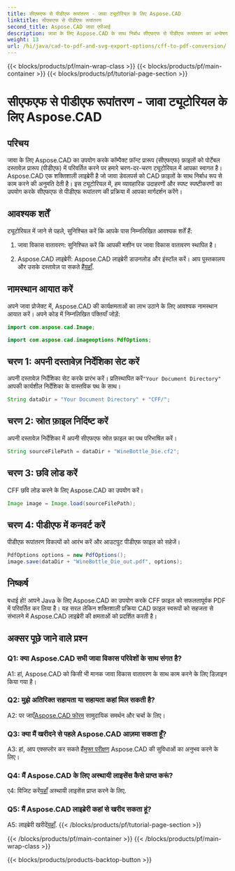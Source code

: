```yaml
---
title: सीएफएफ से पीडीएफ रूपांतरण - जावा ट्यूटोरियल के लिए Aspose.CAD
linktitle: सीएफएफ से पीडीएफ रूपांतरण
second_title: Aspose.CAD जावा एपीआई
description: जावा के लिए Aspose.CAD के साथ निर्बाध सीएफएफ से पीडीएफ रूपांतरण का अन्वेषण करें। आसान कदम, विश्वसनीय परिणाम।
weight: 13
url: /hi/java/cad-to-pdf-and-svg-export-options/cff-to-pdf-conversion/
---
```


{{< blocks/products/pf/main-wrap-class >}}
{{< blocks/products/pf/main-container >}}
{{< blocks/products/pf/tutorial-page-section >}}

# सीएफएफ से पीडीएफ रूपांतरण - जावा ट्यूटोरियल के लिए Aspose.CAD

## परिचय

जावा के लिए Aspose.CAD का उपयोग करके कॉम्पैक्ट फ़ॉन्ट प्रारूप (सीएफएफ) फ़ाइलों को पोर्टेबल दस्तावेज़ प्रारूप (पीडीएफ) में परिवर्तित करने पर हमारे चरण-दर-चरण ट्यूटोरियल में आपका स्वागत है। Aspose.CAD एक शक्तिशाली लाइब्रेरी है जो जावा डेवलपर्स को CAD फ़ाइलों के साथ निर्बाध रूप से काम करने की अनुमति देती है। इस ट्यूटोरियल में, हम व्यावहारिक उदाहरणों और स्पष्ट स्पष्टीकरणों का उपयोग करके सीएफएफ से पीडीएफ रूपांतरण की प्रक्रिया में आपका मार्गदर्शन करेंगे।

## आवश्यक शर्तें

ट्यूटोरियल में जाने से पहले, सुनिश्चित करें कि आपके पास निम्नलिखित आवश्यक शर्तें हैं:

1. जावा विकास वातावरण: सुनिश्चित करें कि आपकी मशीन पर जावा विकास वातावरण स्थापित है।

2.  Aspose.CAD लाइब्रेरी: Aspose.CAD लाइब्रेरी डाउनलोड और इंस्टॉल करें। आप पुस्तकालय और उसके दस्तावेज़ पा सकते हैं[यहाँ](https://releases.aspose.com/cad/java/).

## नामस्थान आयात करें

अपने जावा प्रोजेक्ट में, Aspose.CAD की कार्यक्षमताओं का लाभ उठाने के लिए आवश्यक नामस्थान आयात करें। अपने कोड में निम्नलिखित पंक्तियाँ जोड़ें:

```java
import com.aspose.cad.Image;

import com.aspose.cad.imageoptions.PdfOptions;
```

## चरण 1: अपनी दस्तावेज़ निर्देशिका सेट करें

 अपनी दस्तावेज़ निर्देशिका सेट करके प्रारंभ करें। प्रतिस्थापित करें`"Your Document Directory"` आपकी कार्यशील निर्देशिका के वास्तविक पथ के साथ।

```java
String dataDir = "Your Document Directory" + "CFF/";
```

## चरण 2: स्रोत फ़ाइल निर्दिष्ट करें

अपनी दस्तावेज़ निर्देशिका में अपनी सीएफएफ स्रोत फ़ाइल का पथ परिभाषित करें।

```java
String sourceFilePath = dataDir + "WineBottle_Die.cf2";
```

## चरण 3: छवि लोड करें

CFF छवि लोड करने के लिए Aspose.CAD का उपयोग करें।

```java
Image image = Image.load(sourceFilePath);
```

## चरण 4: पीडीएफ में कनवर्ट करें

पीडीएफ रूपांतरण विकल्पों को आरंभ करें और आउटपुट पीडीएफ फाइल को सहेजें।

```java
PdfOptions options = new PdfOptions();
image.save(dataDir + "WineBottle_Die_out.pdf", options);
```

## निष्कर्ष

बधाई हो! आपने Java के लिए Aspose.CAD का उपयोग करके CFF फ़ाइल को सफलतापूर्वक PDF में परिवर्तित कर लिया है। यह सरल लेकिन शक्तिशाली प्रक्रिया CAD फ़ाइल स्वरूपों को सहजता से संभालने में Aspose.CAD लाइब्रेरी की क्षमताओं को प्रदर्शित करती है।

## अक्सर पूछे जाने वाले प्रश्न

### Q1: क्या Aspose.CAD सभी जावा विकास परिवेशों के साथ संगत है?

A1: हां, Aspose.CAD को किसी भी मानक जावा विकास वातावरण के साथ काम करने के लिए डिज़ाइन किया गया है।

### Q2: मुझे अतिरिक्त सहायता या सहायता कहां मिल सकती है?

 A2: पर जाएँ[Aspose.CAD फोरम](https://forum.aspose.com/c/cad/19) सामुदायिक समर्थन और चर्चा के लिए।

### Q3: क्या मैं खरीदने से पहले Aspose.CAD आज़मा सकता हूँ?

 A3: हां, आप एक्सप्लोर कर सकते हैं[मुफ्त परीक्षण](https://releases.aspose.com/) Aspose.CAD की सुविधाओं का अनुभव करने के लिए।

### Q4: मैं Aspose.CAD के लिए अस्थायी लाइसेंस कैसे प्राप्त करूं?

 ए4: विजिट करें[यहाँ](https://purchase.aspose.com/temporary-license/) अस्थायी लाइसेंस प्राप्त करने के लिए.

### Q5: मैं Aspose.CAD लाइब्रेरी कहां से खरीद सकता हूं?

 A5: लाइब्रेरी खरीदें[यहाँ](https://purchase.aspose.com/buy).
{{< /blocks/products/pf/tutorial-page-section >}}

{{< /blocks/products/pf/main-container >}}
{{< /blocks/products/pf/main-wrap-class >}}

{{< blocks/products/products-backtop-button >}}

